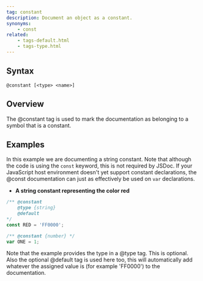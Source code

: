 ```yaml
---
tag: constant
description: Document an object as a constant.
synonyms:
    - const
related:
    - tags-default.html
    - tags-type.html
---
```


## Syntax

`@constant [<type> <name>]`


## Overview

The @constant tag is used to mark the documentation as belonging to a symbol that is a constant.


## Examples

In this example we are documenting a string constant. Note that although the code is using the
`const` keyword, this is not required by JSDoc. If your JavaScript host environment doesn't yet
support constant declarations, the @const documentation can just as effectively be used on `var`
declarations.

* **A string constant representing the color red**

```js
/** @constant
    @type {string}
    @default
*/
const RED = 'FF0000';

/** @constant {number} */
var ONE = 1;
```


Note that the example provides the type in a @type tag. This is optional. Also the optional
@default tag is used here too, this will automatically add whatever the assigned value is (for
example 'FF0000') to the documentation.
